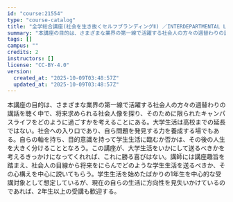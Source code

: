 ```yaml
---
id: "course:21554"
type: "course-catalog"
title: "全学総合講座(社会を生き抜くセルフブランディングⅡ) ／INTERDEPARTMENTAL LECTURES(SELF-BRANDING TO SURVIVE IN SOCIETY II)"
summary: "本講座の目的は、さまざまな業界の第一線で活躍する社会人の方々の週替わりの講話を聴く中で、将来求められる社会人像を探り、そのために限られたキャンパスライフをどのように過ごすかを考えることにある。大学生活は高校までの延長ではない。社会への入り口…"
tags: []
campus: ""
credits: 2
instructors: []
license: "CC-BY-4.0"
version:
  created_at: "2025-10-09T03:48:57Z"
  updated_at: "2025-10-09T03:48:57Z"
---
```

本講座の目的は、さまざまな業界の第一線で活躍する社会人の方々の週替わりの講話を聴く中で、将来求められる社会人像を探り、そのために限られたキャンパスライフをどのように過ごすかを考えることにある。大学生活は高校までの延長ではない。社会への入り口であり、自ら問題を発見する力を養成する場でもある。自らの軸を持ち、目的意識を持って学生生活に臨むか否かは、その後の人生を大きく分けることとなろう。この講座が、大学生活をいかにして送るべきかを考えるきっかけになってくれれば、これに勝る喜びはない。講師には講座趣旨を踏まえ、社会人の目線から将来をにらんでどのような学生生活を送るべきか、その心構えを中心に説いてもらう。学生生活を始めたばかりの1年生を中心的な受講対象として想定しているが、現在の自らの生活に方向性を見失いかけているのであれば、2年生以上の受講も歓迎する。
